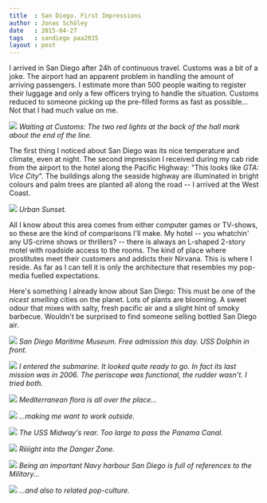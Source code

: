 ```yaml
---
title  : San Diego. First Impressions
author : Jonas Schöley
date   : 2015-04-27
tags   : sandiego paa2015
layout : post
---
```


I arrived in San Diego after 24h of continuous travel. Customs was a bit of a joke. The airport had an apparent problem in handling the amount of arriving passengers. I estimate more than 500 people waiting to register their luggage and only a few officers trying to handle the situation. Customs reduced to someone picking up the pre-filled forms as fast as possible... Not that I had much value on me.

![](/assets/2015-04-27-san_diego_first_impressions/IMG_20150425_184157.jpg)
*Waiting at Customs: The two red lights at the back of the hall mark about the end of the line.*

The first thing I noticed about San Diego was its nice temperature and climate, even at night. The second impression I received during my cab ride from the airport to the hotel along the Pacific Highway: "This looks like *GTA: Vice City*". The buildings along the seaside highway are illuminated in bright colours and palm trees are planted all along the road -- I arrived at the West Coast.

![](/assets/2015-04-27-san_diego_first_impressions/IMG_20150426_194133.jpg)
*Urban Sunset.*

All I know about this area comes from either computer games or TV-shows, so these are the kind of comparisons I'll make. My hotel -- you whatchin' any US-crime shows or thrillers? -- there is always an L-shaped 2-story motel with roadside access to the rooms. The kind of place where prostitutes meet their customers and addicts their Nirvana. This is where I reside. As far as I can tell it is only the architecture that resembles my pop-media fuelled expectations.

Here's something I already know about San Diego: This must be one of the *nicest smelling* cities on the planet. Lots of plants are blooming. A sweet odour that mixes with salty, fresh pacific air and a slight hint of smoky barbecue. Wouldn't be surprised to find someone selling bottled San Diego air.

![](/assets/2015-04-27-san_diego_first_impressions/IMG_20150426_144612.jpg)
*San Diego Maritime Museum. Free admission this day. USS Dolphin in front.*

![](/assets/2015-04-27-san_diego_first_impressions/IMG_20150426_151030.jpg)
*I entered the submarine. It looked quite ready to go. In fact its last mission was in 2006. The periscope was functional, the rudder wasn't. I tried both.*

![](/assets/2015-04-27-san_diego_first_impressions/IMG_20150426_165206.jpg)
*Mediterranean flora is all over the place...*

![](/assets/2015-04-27-san_diego_first_impressions/IMG_20150426_170004.jpg)
*...making me want to work outside.*

![](/assets/2015-04-27-san_diego_first_impressions/IMG_20150426_190553.jpg)
*The USS Midway's rear. Too large to pass the Panama Canal.*

![](/assets/2015-04-27-san_diego_first_impressions/IMG_20150426_190338.jpg)
*Riiiight into the Danger Zone.*

![](/assets/2015-04-27-san_diego_first_impressions/IMG_20150426_164021.jpg)
*Being an important Navy harbour San Diego is full of references to the Military...*

![](/assets/2015-04-27-san_diego_first_impressions/IMG_20150426_163921.jpg)
*...and also to related pop-culture.*

